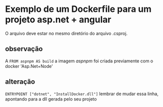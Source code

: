 # Exemplo de um Dockerfile para um projeto asp.net + angular
O arquivo deve estar no mesmo diretório do arquivo .csproj. 
## observação
A `FROM aspnpm AS build` a imagem _aspnpm_ foi criada previamente  com o docker 'Asp.Net+Node'
## alteração
`ENTRYPOINT ["dotnet", "InstallDocker.dll"]` lembrar de mudar essa linha, apontando para a dll gerada pelo seu projeto